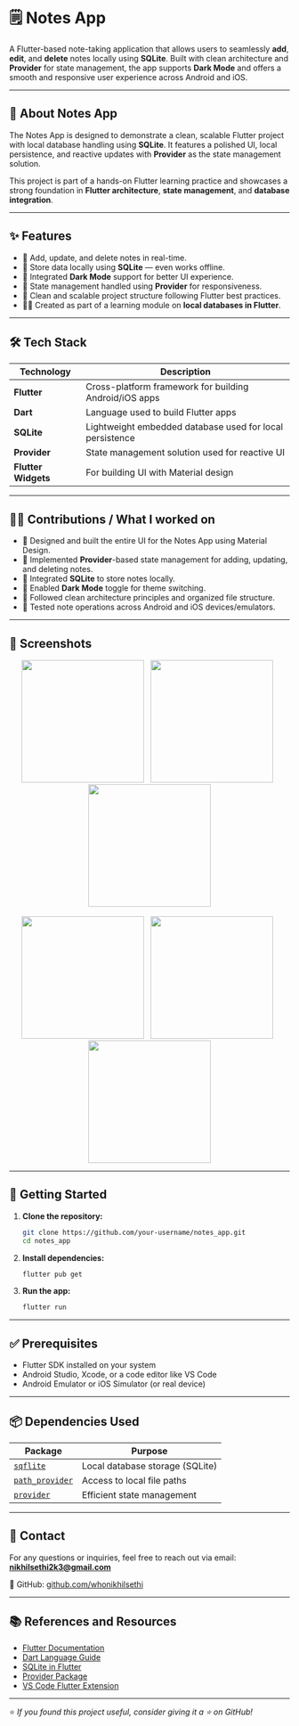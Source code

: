 # 🗒️ Notes App

A Flutter-based note-taking application that allows users to seamlessly **add**, **edit**, and **delete** notes locally using **SQLite**. Built with clean architecture and **Provider** for state management, the app supports **Dark Mode** and offers a smooth and responsive user experience across Android and iOS.

---

## 📘 About Notes App

The Notes App is designed to demonstrate a clean, scalable Flutter project with local database handling using **SQLite**. It features a polished UI, local persistence, and reactive updates with **Provider** as the state management solution.

This project is part of a hands-on Flutter learning practice and showcases a strong foundation in **Flutter architecture**, **state management**, and **database integration**.

---

## ✨ Features

- 📝 Add, update, and delete notes in real-time.
- 💾 Store data locally using **SQLite** — even works offline.
- 🌙 Integrated **Dark Mode** support for better UI experience.
- 🔄 State management handled using **Provider** for responsiveness.
- 📂 Clean and scalable project structure following Flutter best practices.
- 🧑‍🎓 Created as part of a learning module on **local databases in Flutter**.

---

## 🛠️ Tech Stack

| Technology            | Description                                               |
|-----------------------|-----------------------------------------------------------|
| **Flutter**           | Cross-platform framework for building Android/iOS apps    |
| **Dart**              | Language used to build Flutter apps                       |
| **SQLite**            | Lightweight embedded database used for local persistence  |
| **Provider**          | State management solution used for reactive UI            |
| **Flutter Widgets**   | For building UI with Material design                      |

---

## 🧑‍💻 Contributions / What I worked on

- 🎨 Designed and built the entire UI for the Notes App using Material Design.
- 🔄 Implemented **Provider**-based state management for adding, updating, and deleting notes.
- 💾 Integrated **SQLite** to store notes locally.
- 🌙 Enabled **Dark Mode** toggle for theme switching.
- 🧱 Followed clean architecture principles and organized file structure.
- 🧪 Tested note operations across Android and iOS devices/emulators.

---

## 📸 Screenshots

<p align="center">
  <img src="assets/ss1.png" width="220" /> &nbsp;
  <img src="assets/ss2.png" width="220" /> &nbsp;
  <img src="assets/ss3.png" width="220" /> <br><br>
  <img src="assets/ss4.png" width="220" /> &nbsp;
  <img src="assets/ss5.png" width="220" /> &nbsp;
  <img src="assets/ss6.png" width="220" />
</p>

---

## 🚀 Getting Started

1. **Clone the repository:**

    ```bash
    git clone https://github.com/your-username/notes_app.git
    cd notes_app
    ```

2. **Install dependencies:**

    ```bash
    flutter pub get
    ```

3. **Run the app:**

    ```bash
    flutter run
    ```

---

## ✅ Prerequisites

- Flutter SDK installed on your system  
- Android Studio, Xcode, or a code editor like VS Code  
- Android Emulator or iOS Simulator (or real device)

---

## 📦 Dependencies Used

| Package              | Purpose                                      |
|----------------------|----------------------------------------------|
| [`sqflite`](https://pub.dev/packages/sqflite)         | Local database storage (SQLite) |
| [`path_provider`](https://pub.dev/packages/path_provider) | Access to local file paths      |
| [`provider`](https://pub.dev/packages/provider)       | Efficient state management       |

---

## 📧 Contact

For any questions or inquiries, feel free to reach out via email:  
**nikhilsethi2k3@gmail.com**

🔗 GitHub: [github.com/whonikhilsethi](https://github.com/whonikhilsethi)

---

## 📚 References and Resources

- [Flutter Documentation](https://docs.flutter.dev/)
- [Dart Language Guide](https://dart.dev/guides)
- [SQLite in Flutter](https://docs.flutter.dev/cookbook/persistence/sqlite)
- [Provider Package](https://pub.dev/packages/provider)
- [VS Code Flutter Extension](https://marketplace.visualstudio.com/items?itemName=Dart-Code.flutter)

---

⭐ *If you found this project useful, consider giving it a ⭐ on GitHub!*
